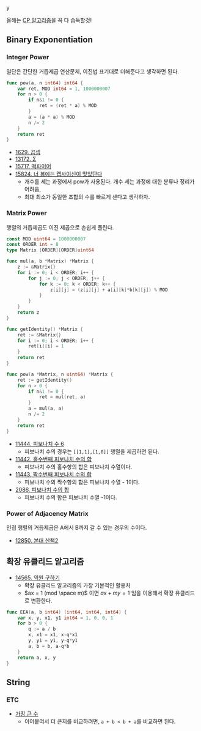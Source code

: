 y

올해는 [CP 알고리즘](https://cp-algorithms.com)을 꼭 다 습득할것!

## Binary Exponentiation

### Integer Power

일단은 간단한 거듭제곱 연산문제, 이진법 표기대로 더해준다고 생각하면 된다.

```go
func pow(a, n int64) int64 {
	var ret, MOD int64 = 1, 1000000007
	for n > 0 {
		if n&1 != 0 {
			ret = (ret * a) % MOD
		}
		a = (a * a) % MOD
		n /= 2
	}
	return ret
}
```

- [1629. 곱셈](https://www.acmicpc.net/problem/1629)
- [13172. Σ](https://www.acmicpc.net/problem/13272)
- [15717. 떡파이어](https://www.acmicpc.net/problem/15717)
- [15824. 너 봄에는 캡사이신이 맛있단다](https://www.acmicpc.net/problem/15824)
  - 개수를 세는 과정에서 pow가 사용된다. 개수 세는 과정에 대한 분류나 정리가 어려움,
  - 최대 최소가 동일한 조합의 수를 빠르게 센다고 생각하자.



### Matrix Power

행렬의 거듭제곱도 이진 제곱으로 손쉽게 풀린다.

```go
const MOD uint64 = 1000000007
const ORDER int = 8
type Matrix [ORDER][ORDER]uint64

func mul(a, b *Matrix) *Matrix {
	z := &Matrix{}
	for i := 0; i < ORDER; i++ {
		for j := 0; j < ORDER; j++ {
			for k := 0; k < ORDER; k++ {
				z[i][j] = (z[i][j] + a[i][k]*b[k][j]) % MOD
			}
		}
	}
	return z
}

func getIdentity() *Matrix {
	ret := &Matrix{}
	for i := 0; i < ORDER; i++ {
		ret[i][i] = 1
	}
	return ret
}

func pow(a *Matrix, n uint64) *Matrix {
	ret := getIdentity()
	for n > 0 {
		if n&1 != 0 {
			ret = mul(ret, a)
		}
		a = mul(a, a)
		n /= 2
	}
	return ret
}
```

- [11444. 피보나치 수 6](https://www.acmicpc.net/problem/11444)
  - 피보나치 수의 경우는 `[[1,1],[1,0]]` 행렬을 제곱하면 된다.
- [11442. 홀수번째 피보나치 수의 합](https://www.acmicpc.net/problem/11442)
  - 피보나치 수의 홀수항의 합은 피보나치 수열이다.
- [11443. 짝수번째 피보나치 수의 합](https://www.acmicpc.net/problem/11443)
  - 피보나치 수의 짝수항의 합은 피보나치 수열 - 1이다.
- [2086. 피보나치 수의 합](https://www.acmicpc.net/problem/2086)
  - 피보나치 수의 합은 피보나치 수열 -1이다.




### Power of Adjacency Matrix

인접 행렬의 거듭제곱은 A에서 B까지 갈 수 있는 경우의 수이다.

- [12850. 본대 산책2](https://www.acmicpc.net/problem/12850)


## 확장 유클리드 알고리즘

- [14565. 역원 구하기](https://www.acmicpc.net/problem/14565)
  - 확장 유클리드 알고리즘의 가장 기본적인 활용처
  - $ax = 1 (mod \space m)$ 이면 $ax + my = 1$ 임을 이용해서 확장 유클리드로 변환한다.

```go
func EEA(a, b int64) (int64, int64, int64) {
	var x, y, x1, y1 int64 = 1, 0, 0, 1
	for b > 0 {
		q := a / b
		x, x1 = x1, x-q*x1
		y, y1 = y1, y-q*y1
		a, b = b, a-q*b
	}
	return a, x, y
}
```


## String

### ETC

- [가장 큰 수](https://programmers.co.kr/learn/courses/30/lessons/42746)
  - 이어붙여서 더 큰지를 비교하려면, `a + b < b + a`를 비교하면 된다.